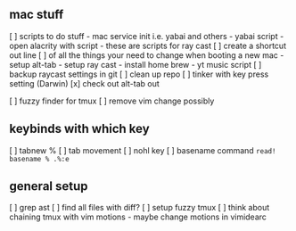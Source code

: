 ## mac stuff
[ ] scripts to do stuff
    - mac service init i.e. yabai and others
    - yabai script
    - open alacrity with script
    - these are scripts for ray cast
[ ] create a shortcut out line
[ ] of all the things your need to change when booting a new mac
    - setup alt-tab
    - setup ray cast
    - install home brew
    - yt music script
[ ] backup raycast settings in git
[ ] clean up repo
[ ] tinker with key press setting (Darwin)
[x] check out alt-tab out

[ ] fuzzy finder for tmux
[ ] remove vim change possibly

## keybinds with which key
[ ] tabnew %
[ ] tab movement
[ ] nohl key
[ ] basename command `read! basename % .%:e`

## general setup 
[ ] grep ast
[ ] find all files with diff?
[ ] setup fuzzy tmux
[ ] think about chaining tmux with vim motions
    - maybe change motions in vimidearc
